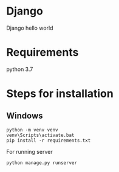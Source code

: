 # Django
Django hello world

# Requirements 
python 3.7

# Steps for installation

## Windows

```
python -m venv venv
venv\Scripts\activate.bat
pip install -r requirements.txt
```

For running server
```
python manage.py runserver
```
